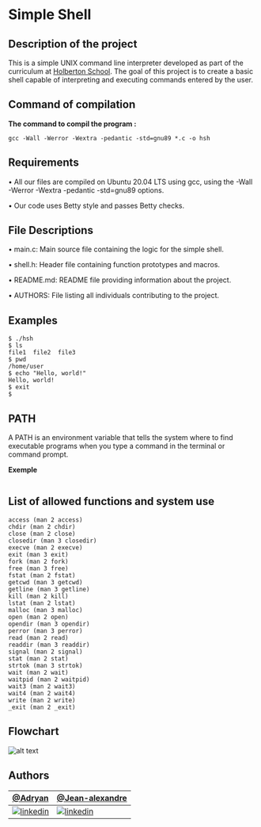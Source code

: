 # Simple Shell

## Description of the project

This is a simple UNIX command line interpreter developed as part of the curriculum at [Holberton School](https://www.holbertonschool.com/). The goal of this project is to create a basic shell capable of interpreting and executing commands entered by the user.

## Command of compilation

**The command to compil the program :**

~~~
gcc -Wall -Werror -Wextra -pedantic -std=gnu89 *.c -o hsh
~~~

## Requirements

• All our files are compiled on Ubuntu 20.04 LTS using gcc, using the -Wall -Werror -Wextra -pedantic -std=gnu89 options.

• Our code uses Betty style and passes Betty checks.

## File Descriptions

• main.c: Main source file containing the logic for the simple shell.

• shell.h: Header file containing function prototypes and macros.

• README.md: README file providing information about the project.

• AUTHORS: File listing all individuals contributing to the project.

## Examples

~~~
$ ./hsh
$ ls
file1  file2  file3
$ pwd
/home/user
$ echo "Hello, world!"
Hello, world!
$ exit
$
~~~

## PATH

A PATH is an environment variable that tells the system where to find executable programs when you type a command in the terminal or command prompt.

**Exemple**

~~~

~~~

## List of allowed functions and system use

    access (man 2 access)
    chdir (man 2 chdir)
    close (man 2 close)
    closedir (man 3 closedir)
    execve (man 2 execve)
    exit (man 3 exit)
    fork (man 2 fork)
    free (man 3 free)
    fstat (man 2 fstat)
    getcwd (man 3 getcwd)
    getline (man 3 getline)
    kill (man 2 kill)
    lstat (man 2 lstat)
    malloc (man 3 malloc)
    open (man 2 open)
    opendir (man 3 opendir)
    perror (man 3 perror)
    read (man 2 read)
    readdir (man 3 readdir)
    signal (man 2 signal)
    stat (man 2 stat)
    strtok (man 3 strtok)
    wait (man 2 wait)
    waitpid (man 2 waitpid)
    wait3 (man 2 wait3)
    wait4 (man 2 wait4)
    write (man 2 write)
    _exit (man 2 _exit)

## Flowchart
![alt text](<Flowchart Simple shell-1.png>)
## Authors


| [@Adryan](https://www.github.com/Adrybest)|  [@Jean-alexandre](https://www.github.com/omega-jean) |
| :-------- | :------- |
| [![linkedin](https://img.shields.io/badge/linkedin-0A66C2?style=for-the-badge&logo=linkedin&logoColor=white)](https://www.linkedin.com/in/adryan-bestard-973090305/) | [![linkedin](https://img.shields.io/badge/linkedin-0A66C2?style=for-the-badge&logo=linkedin&logoColor=white)](https://www.linkedin.com/in/jean-alexandre-roger-4541172b5/) |

